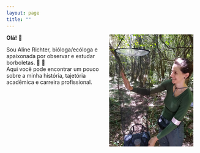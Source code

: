 ```yaml
---
layout: page
title: ""
---
```

<img style="padding: 0 15px; float: right;" src="AR_profile.jpg" align="right" width="220">

**Olá!** 👋   

Sou Aline Richter, bióloga/ecóloga e apaixonada por observar e estudar borboletas.   🦋   🐛   
Aqui você pode encontrar um pouco sobre a minha história, tajetória acadêmica e carreira profissional.
